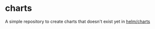 # charts

A simple repository to create charts that doesn't exist yet in [helm/charts](https://github.com/helm/charts) 